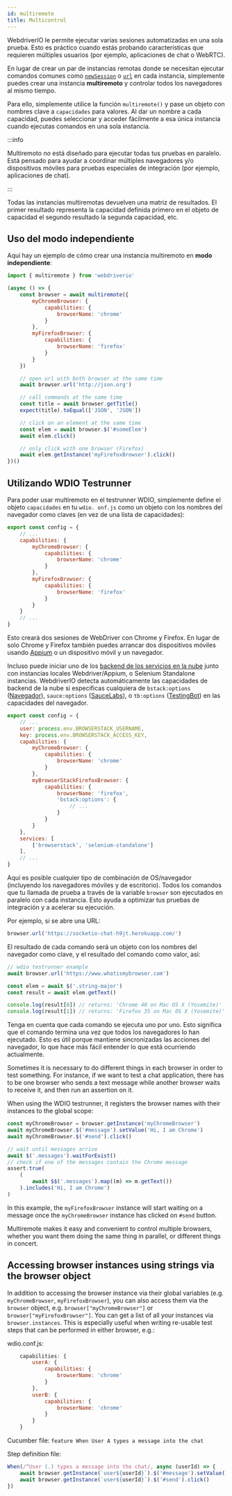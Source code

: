 ```yaml
---
id: multiremote
title: Multicontrol
---
```


WebdriverIO le permite ejecutar varias sesiones automatizadas en una sola prueba. Esto es práctico cuando estás probando características que requieren múltiples usuarios (por ejemplo, aplicaciones de chat o WebRTC).

En lugar de crear un par de instancias remotas donde se necesitan ejecutar comandos comunes como [`newSession`](/docs/api/webdriver#newsession) o [`url`](/docs/api/browser/url) en cada instancia, simplemente puedes crear una instancia **multiremoto** y controlar todos los navegadores al mismo tiempo.

Para ello, simplemente utilice la función `multiremote()` y pase un objeto con nombres clave a `capacidades` para valores. Al dar un nombre a cada capacidad, puedes seleccionar y acceder fácilmente a esa única instancia cuando ejecutas comandos en una sola instancia.

:::info

Multiremoto _no_ está diseñado para ejecutar todas tus pruebas en paralelo. Está pensado para ayudar a coordinar múltiples navegadores y/o dispositivos móviles para pruebas especiales de integración (por ejemplo, aplicaciones de chat).

:::

Todas las instancias multiremotas devuelven una matriz de resultados. El primer resultado representa la capacidad definida primero en el objeto de capacidad el segundo resultado la segunda capacidad, etc.

## Uso del modo independiente

Aquí hay un ejemplo de cómo crear una instancia multiremoto en __modo independiente__:

```js
import { multiremote } from 'webdriverio'

(async () => {
    const browser = await multiremote({
        myChromeBrowser: {
            capabilities: {
                browserName: 'chrome'
            }
        },
        myFirefoxBrowser: {
            capabilities: {
                browserName: 'firefox'
            }
        }
    })

    // open url with both browser at the same time
    await browser.url('http://json.org')

    // call commands at the same time
    const title = await browser.getTitle()
    expect(title).toEqual(['JSON', 'JSON'])

    // click on an element at the same time
    const elem = await browser.$('#someElem')
    await elem.click()

    // only click with one browser (Firefox)
    await elem.getInstance('myFirefoxBrowser').click()
})()
```

## Utilizando WDIO Testrunner

Para poder usar multiremoto en el testrunner WDIO, simplemente define el objeto `capacidades` en tu `wdio. onf.js` como un objeto con los nombres del navegador como claves (en vez de una lista de capacidades):

```js
export const config = {
    // ...
    capabilities: {
        myChromeBrowser: {
            capabilities: {
                browserName: 'chrome'
            }
        },
        myFirefoxBrowser: {
            capabilities: {
                browserName: 'firefox'
            }
        }
    }
    // ...
}
```

Esto creará dos sesiones de WebDriver con Chrome y Firefox. En lugar de solo Chrome y Firefox también puedes arrancar dos dispositivos móviles usando [Appium](http://appium.io) o un dispositivo móvil y un navegador.

Incluso puede iniciar uno de los [backend de los servicios en la nube](https://webdriver.io/docs/cloudservices.html) junto con instancias locales Webdriver/Appium, o Selenium Standalone instancias. WebdriverIO detecta automáticamente las capacidades de backend de la nube si especificas cualquiera de `bstack:options` ([Navegador](https://webdriver.io/docs/browserstack-service.html)), `sauce:options` ([SauceLabs](https://webdriver.io/docs/sauce-service.html)), o `tb:options` ([TestingBot](https://webdriver.io/docs/testingbot-service.html)) en las capacidades del navegador.

```js
export const config = {
    // ...
    user: process.env.BROWSERSTACK_USERNAME,
    key: process.env.BROWSERSTACK_ACCESS_KEY,
    capabilities: {
        myChromeBrowser: {
            capabilities: {
                browserName: 'chrome'
            }
        },
        myBrowserStackFirefoxBrowser: {
            capabilities: {
                browserName: 'firefox',
                'bstack:options': {
                    // ...
                }
            }
        }
    },
    services: [
        ['browserstack', 'selenium-standalone']
    ],
    // ...
}
```

Aquí es posible cualquier tipo de combinación de OS/navegador (incluyendo los navegadores móviles y de escritorio). Todos los comandos que tu llamada de prueba a través de la variable `browser` son ejecutados en paralelo con cada instancia. Esto ayuda a optimizar tus pruebas de integración y a acelerar su ejecución.

Por ejemplo, si se abre una URL:

```js
browser.url('https://socketio-chat-h9jt.herokuapp.com/')
```

El resultado de cada comando será un objeto con los nombres del navegador como clave, y el resultado del comando como valor, así:

```js
// wdio testrunner example
await browser.url('https://www.whatismybrowser.com')

const elem = await $('.string-major')
const result = await elem.getText()

console.log(result[0]) // returns: 'Chrome 40 on Mac OS X (Yosemite)'
console.log(result[1]) // returns: 'Firefox 35 on Mac OS X (Yosemite)'
```

Tenga en cuenta que cada comando se ejecuta uno por uno. Esto significa que el comando termina una vez que todos los navegadores lo han ejecutado. Esto es útil porque mantiene sincronizadas las acciones del navegador, lo que hace más fácil entender lo que está ocurriendo actualmente.

Sometimes it is necessary to do different things in each browser in order to test something. For instance, if we want to test a chat application, there has to be one browser who sends a text message while another browser waits to receive it, and then run an assertion on it.

When using the WDIO testrunner, it registers the browser names with their instances to the global scope:

```js
const myChromeBrowser = browser.getInstance('myChromeBrowser')
await myChromeBrowser.$('#message').setValue('Hi, I am Chrome')
await myChromeBrowser.$('#send').click()

// wait until messages arrive
await $('.messages').waitForExist()
// check if one of the messages contain the Chrome message
assert.true(
    (
        await $$('.messages').map((m) => m.getText())
    ).includes('Hi, I am Chrome')
)
```

In this example, the `myFirefoxBrowser` instance will start waiting on a message once the `myChromeBrowser` instance has clicked on `#send` button.

Multiremote makes it easy and convenient to control multiple browsers, whether you want them doing the same thing in parallel, or different things in concert.

## Accessing browser instances using strings via the browser object
In addition to accessing the browser instance via their global variables (e.g. `myChromeBrowser`, `myFirefoxBrowser`), you can also access them via the `browser` object, e.g. `browser["myChromeBrowser"]` or `browser["myFirefoxBrowser"]`. You can get a list of all your instances via `browser.instances`. This is especially useful when writing re-usable test steps that can be performed in either browser, e.g.:

wdio.conf.js:
```js
    capabilities: {
        userA: {
            capabilities: {
                browserName: 'chrome'
            }
        },
        userB: {
            capabilities: {
                browserName: 'chrome'
            }
        }
    }
```

Cucumber file:
    ```feature
    When User A types a message into the chat
    ```

Step definition file:
```js
When(/^User (.) types a message into the chat/, async (userId) => {
    await browser.getInstance(`user${userId}`).$('#message').setValue('Hi, I am Chrome')
    await browser.getInstance(`user${userId}`).$('#send').click()
})
```
